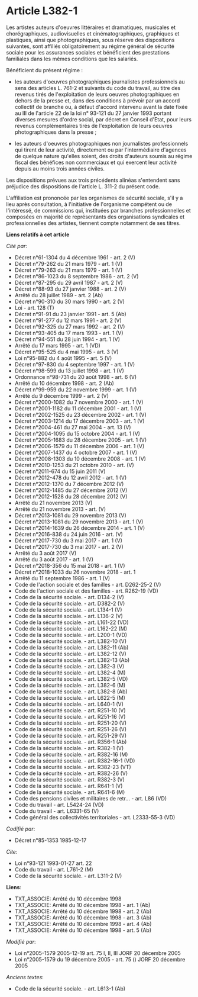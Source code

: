 # Article L382-1

Les artistes auteurs d'oeuvres littéraires et dramatiques, musicales et chorégraphiques, audiovisuelles et
cinématographiques, graphiques et plastiques, ainsi que photographiques, sous réserve des dispositions suivantes, sont
affiliés obligatoirement au régime général de sécurité sociale pour les assurances sociales et bénéficient des prestations
familiales dans les mêmes conditions que les salariés. 

Bénéficient du présent régime :

- les auteurs d'oeuvres photographiques journalistes professionnels au sens des articles L. 761-2 et suivants du code du
travail, au titre des revenus tirés de l'exploitation de leurs oeuvres photographiques en dehors de la presse et, dans des
conditions à prévoir par un accord collectif de branche ou, à défaut d'accord intervenu avant la date fixée au III de
l'article 22 de la loi n° 93-121 du 27 janvier 1993 portant diverses mesures d'ordre social, par décret en Conseil d'Etat,
pour leurs revenus complémentaires tirés de l'exploitation de leurs oeuvres photographiques dans la presse ;

- les auteurs d'oeuvres photographiques non journalistes professionnels qui tirent de leur activité, directement ou par
l'intermédiaire d'agences de quelque nature qu'elles soient, des droits d'auteurs soumis au régime fiscal des bénéfices non
commerciaux et qui exercent leur activité depuis au moins trois années civiles.

Les dispositions prévues aux trois précédents alinéas s'entendent sans préjudice des dispositions de l'article L. 311-2 du
présent code.

L'affiliation est prononcée par les organismes de sécurité sociale, s'il y a lieu après consultation, à l'initiative de
l'organisme compétent ou de l'intéressé, de commissions qui, instituées par branches professionnelles et composées en
majorité de représentants des organisations syndicales et professionnelles des artistes, tiennent compte notamment de ses
titres.

**Liens relatifs à cet article**

_Cité par_:

  - Décret n°61-1304 du 4 décembre 1961 - art. 2 (V)
  - Décret n°79-262 du 21 mars 1979 - art. 1 (V)
  - Décret n°79-263 du 21 mars 1979 - art. 1 (V)
  - Décret n°86-1023 du 8 septembre 1986 - art. 2 (V)
  - Décret n°87-295 du 29 avril 1987 - art. 2 (V)
  - Décret n°88-93 du 27 janvier 1988 - art. 2 (V)
  - Arrêté du 28 juillet 1989 - art. 2 (Ab)
  - Décret n°90-310 du 30 mars 1990 - art. 2 (V)
  - Loi - art. 128 (T)
  - Décret n°91-91 du 23 janvier 1991 - art. 5 (Ab)
  - Décret n°91-277 du 12 mars 1991 - art. 2 (V)
  - Décret n°92-325 du 27 mars 1992 - art. 2 (V)
  - Décret n°93-405 du 17 mars 1993 - art. 1 (V)
  - Décret n°94-551 du 28 juin 1994 - art. 1 (V)
  - Arrêté du 17 mars 1995 - art. 1 (VD)
  - Décret n°95-525 du 4 mai 1995 - art. 3 (V)
  - Loi n°95-882 du 4 août 1995 - art. 5 (V)
  - Décret n°97-830 du 4 septembre 1997 - art. 1 (V)
  - Décret n°98-599 du 13 juillet 1998 - art. 1 (V)
  - Ordonnance n°98-731 du 20 août 1998 - art. 6 (V)
  - Arrêté du 10 décembre 1998 - art. 2 (Ab)
  - Décret n°99-959 du 22 novembre 1999 - art. 1 (V)
  - Arrêté du 9 décembre 1999 - art. 2 (V)
  - Décret n°2000-1082 du 7 novembre 2000 - art. 1 (V)
  - Décret n°2001-1182 du 11 décembre 2001 - art. 1 (V)
  - Décret n°2002-1525 du 23 décembre 2002 - art. 1 (V)
  - Décret n°2003-1214 du 17 décembre 2003 - art. 1 (V)
  - Décret n°2004-461 du 27 mai 2004 - art. 13 (V)
  - Décret n°2004-1095 du 15 octobre 2004 - art. 1 (V)
  - Décret n°2005-1683 du 28 décembre 2005 - art. 1 (V)
  - Décret n°2006-1579 du 11 décembre 2006 - art. 1 (V)
  - Décret n°2007-1437 du 4 octobre 2007 - art. 1 (V)
  - Décret n°2008-1303 du 10 décembre 2008 - art. 1 (V)
  - Décret n°2010-1253 du 21 octobre 2010 - art. (V)
  - Décret n°2011-674 du 15 juin 2011 (V)
  - Décret n°2012-478 du 12 avril 2012 - art. 1 (V)
  - Décret n°2012-1370 du 7 décembre 2012 (V)
  - Décret n°2012-1485 du 27 décembre 2012 (V)
  - Décret n°2012-1528 du 28 décembre 2012 (V)
  - Arrêté du 21 novembre 2013 (V)
  - Arrêté du 21 novembre 2013 - art. (V)
  - Décret n°2013-1081 du 29 novembre 2013 (V)
  - Décret n°2013-1081 du 29 novembre 2013 - art. 1 (V)
  - Décret n°2014-1639 du 26 décembre 2014 - art. 1 (V)
  - Décret n°2016-838 du 24 juin 2016 - art. (V)
  - Décret n°2017-730 du 3 mai 2017 - art. 1 (V)
  - Décret n°2017-730 du 3 mai 2017 - art. 2 (V)
  - Arrêté du 3 août 2017 (V)
  - Arrêté du 3 août 2017 - art. 1 (V)
  - Décret n°2018-356 du 15 mai 2018 - art. 1 (V)
  - Décret n°2018-1033 du 26 novembre 2018 - art. 1
  - Arrêté du 11 septembre 1986 - art. 1 (V)
  - Code de l'action sociale et des familles - art. D262-25-2 (V)
  - Code de l'action sociale et des familles - art. R262-19 (VD)
  - Code de la sécurité sociale. - art. D134-2 (V)
  - Code de la sécurité sociale. - art. D382-2 (V)
  - Code de la sécurité sociale. - art. L134-1 (V)
  - Code de la sécurité sociale. - art. L136-2 (V)
  - Code de la sécurité sociale. - art. L161-22 (VD)
  - Code de la sécurité sociale. - art. L162-22 (M)
  - Code de la sécurité sociale. - art. L200-1 (VD)
  - Code de la sécurité sociale. - art. L382-10 (V)
  - Code de la sécurité sociale. - art. L382-11 (Ab)
  - Code de la sécurité sociale. - art. L382-12 (V)
  - Code de la sécurité sociale. - art. L382-13 (Ab)
  - Code de la sécurité sociale. - art. L382-3 (V)
  - Code de la sécurité sociale. - art. L382-4 (M)
  - Code de la sécurité sociale. - art. L382-5 (VD)
  - Code de la sécurité sociale. - art. L382-6 (M)
  - Code de la sécurité sociale. - art. L382-8 (Ab)
  - Code de la sécurité sociale. - art. L622-5 (M)
  - Code de la sécurité sociale. - art. L640-1 (V)
  - Code de la sécurité sociale. - art. R251-10 (V)
  - Code de la sécurité sociale. - art. R251-16 (V)
  - Code de la sécurité sociale. - art. R251-20 (V)
  - Code de la sécurité sociale. - art. R251-26 (V)
  - Code de la sécurité sociale. - art. R251-29 (V)
  - Code de la sécurité sociale. - art. R356-1 (Ab)
  - Code de la sécurité sociale. - art. R382-1 (V)
  - Code de la sécurité sociale. - art. R382-16 (M)
  - Code de la sécurité sociale. - art. R382-16-1 (VD)
  - Code de la sécurité sociale. - art. R382-23 (VT)
  - Code de la sécurité sociale. - art. R382-26 (V)
  - Code de la sécurité sociale. - art. R382-3 (V)
  - Code de la sécurité sociale. - art. R641-1 (V)
  - Code de la sécurité sociale. - art. R641-6 (M)
  - Code des pensions civiles et militaires de retr... - art. L86 (VD)
  - Code du travail - art. L5424-24 (VD)
  - Code du travail - art. L6331-65 (V)
  - Code général des collectivités territoriales - art. L2333-55-3 (VD)

_Codifié par_:

  - Décret n°85-1353 1985-12-17

_Cite_:

  - Loi n°93-121 1993-01-27 art. 22
  - Code du travail - art. L761-2 (M)
  - Code de la sécurité sociale. - art. L311-2 (V)

**Liens**:

  - TXT_ASSOCIE: Arrêté du 10 décembre 1998
  - TXT_ASSOCIE: Arrêté du 10 décembre 1998 - art. 1 (Ab)
  - TXT_ASSOCIE: Arrêté du 10 décembre 1998 - art. 2 (Ab)
  - TXT_ASSOCIE: Arrêté du 10 décembre 1998 - art. 3 (Ab)
  - TXT_ASSOCIE: Arrêté du 10 décembre 1998 - art. 4 (Ab)
  - TXT_ASSOCIE: Arrêté du 10 décembre 1998 - art. 5 (Ab)

_Modifié par_:

  - Loi n°2005-1579 2005-12-19 art. 75 I, II, III JORF 20 décembre 2005
  - Loi n°2005-1579 du 19 décembre 2005 - art. 75 () JORF 20 décembre 2005

_Anciens textes_:

  - Code de la sécurité sociale. - art. L613-1 (Ab)
